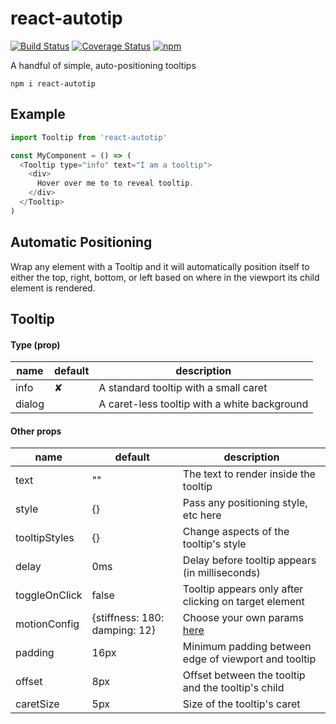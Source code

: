 # react-autotip

[![Build Status](https://travis-ci.org/meinstein/react-autotip.svg?branch=master)](https://travis-ci.org/meinstein/react-autotip)
[![Coverage Status](https://coveralls.io/repos/github/meinstein/react-autotip/badge.svg?branch=master)](https://coveralls.io/github/meinstein/react-autotip?branch=master)
[![npm](https://img.shields.io/npm/v/react-autotip.svg)](https://www.npmjs.com/package/react-autotip)

A handful of simple, auto-positioning tooltips

`npm i react-autotip`

## Example

```js
import Tooltip from 'react-autotip'

const MyComponent = () => (
  <Tooltip type="info" text="I am a tooltip">
    <div>
      Hover over me to to reveal tooltip.
    </div>
  </Tooltip>
)
```

## Automatic Positioning

Wrap any element with a Tooltip and it will automatically position itself to either the top, right, bottom, or left based on where in the viewport its child element is rendered.

## Tooltip

#### Type (prop)

|   name         |     default    |    description                                                    |
|----------------|----------------|-------------------------------------------------------------------|
| info           |       ✘        | A standard tooltip with a small caret                             |
| dialog         |                | A caret-less tooltip with a white background                      |

#### Other props

|   name         |     default    |    description                                                    |
|----------------|----------------|-------------------------------------------------------------------|
| text           |        ""      | The text to render inside the tooltip                             |
| style          |        {}      | Pass any positioning style, etc here                              |
| tooltipStyles  |        {}      | Change aspects of the tooltip's style                             |
| delay          |        0ms     | Delay before tooltip appears (in milliseconds)                    |
| toggleOnClick  |        false   | Tooltip appears only after clicking on target element             |
| motionConfig   | {stiffness: 180: damping: 12}| Choose your own params  [here](https://chenglou.github.io/react-motion/demos/demo5-spring-parameters-chooser/)|
| padding        |        16px    | Minimum padding between edge of viewport and tooltip              |
| offset         |        8px     | Offset between the tooltip and the tooltip's child                |
| caretSize      |        5px     | Size of the tooltip's caret                                       |
